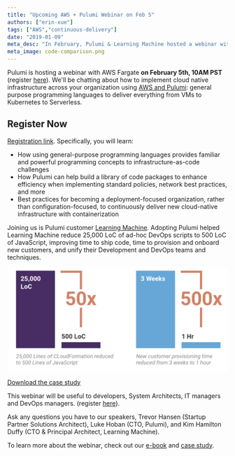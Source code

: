 ```yaml
---
title: "Upcoming AWS + Pulumi Webinar on Feb 5"
authors: ["erin-xue"]
tags: ["AWS","continuous-delivery"]
date: "2019-01-09"
meta_desc: "In February, Pulumi & Learning Machine hosted a webinar with AWS Fargate which covered how to implement cloud native infrastructure across using AWS."
meta_image: code-comparison.png
---
```


Pulumi is hosting a webinar with AWS Fargate **on
February 5th, 10AM PST** (register
[here](https://pages.awscloud.com/acq_NAMER_IPC-Pulumi-February-2019-Registration-Page.html?sc_channel=el&sc_campaign=ContainersPulumiFebruary2019&sc_country=US&sc_geo=NAMER&sc_category=mult&sc_outcome=acq%20%20%20%20%20%20%20%20%20%20%20%20%20%20%20%20%20%20%20%20%20%20%20%20%20%20%20%20%20%20%20%20%20%20%20%20&trk=Partner_Website_Landing_Page)).
We'll be chatting about how to implement cloud native infrastructure
across your organization using [AWS and Pulumi](/crosswalk/aws/): general purpose programming
languages to deliver everything from VMs to Kubernetes to Serverless.
<!--more-->

## Register Now

[Registration link](https://pages.awscloud.com/acq_NAMER_IPC-Pulumi-February-2019-Registration-Page.html?sc_channel=el&sc_campaign=ContainersPulumiFebruary2019).
Specifically, you will learn:

- How using general-purpose programming languages provides familiar
  and powerful programming concepts to infrastructure-as-code
  challenges
- How Pulumi can help build a library of code packages to enhance
  efficiency when implementing standard policies, network best
  practices, and more
- Best practices for becoming a deployment-focused organization,
  rather than configuration-focused, to continuously deliver new
  cloud-native infrastructure with containerization

Joining us is Pulumi customer [Learning
Machine](https://www.hyland.com/). Adopting Pulumi helped
Learning Machine reduce 25,000 LoC of ad-hoc DevOps scripts to 500 LoC
of JavaScript, improving time to ship code, time to provision and
onboard new customers, and unify their Development and DevOps teams and
techniques.

![code comparision](./code-comparison.png)

[Download the case study](./AWS-Pulumi-CaseStudy.pdf)

This webinar will be useful to developers, System Architects, IT
managers and DevOps managers. (register
[here](https://pages.awscloud.com/acq_NAMER_IPC-Pulumi-February-2019-Registration-Page.html?sc_channel=el&sc_campaign=ContainersPulumiFebruary2019)).

Ask any questions you have to our speakers, Trevor Hansen (Startup
Partner Solutions Architect), Luke Hoban (CTO, Pulumi), and Kim Hamilton
Duffy (CTO & Principal Architect, Learning Machine).

To learn more about the webinar, check out our
[e-book](./AWS-Ebook.pdf) and [case study](./AWS-Pulumi-CaseStudy.pdf).
